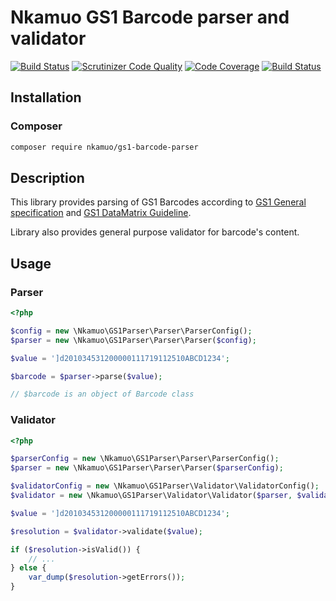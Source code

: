 Nkamuo GS1 Barcode parser and validator
=======================================

[![Build Status](https://travis-ci.org/nkamuo/gs1-barcode-parser.svg?branch=master)](https://travis-ci.org/nkamuo/gs1-barcode-parser)
[![Scrutinizer Code Quality](https://scrutinizer-ci.com/g/nkamuo/gs1-barcode-parser/badges/quality-score.png?b=master)](https://scrutinizer-ci.com/g/nkamuo/gs1-barcode-parser/?branch=master)
[![Code Coverage](https://scrutinizer-ci.com/g/nkamuo/gs1-barcode-parser/badges/coverage.png?b=master)](https://scrutinizer-ci.com/g/nkamuo/gs1-barcode-parser/?branch=master)
[![Build Status](https://scrutinizer-ci.com/g/nkamuo/gs1-barcode-parser/badges/build.png?b=master)](https://scrutinizer-ci.com/g/nkamuo/gs1-barcode-parser/build-status/master)


## Installation

### Composer

```sh
composer require nkamuo/gs1-barcode-parser
```

## Description

This library provides parsing of GS1 Barcodes according to 
[GS1 General specification](https://www.gs1.org/sites/default/files/docs/barcodes/GS1_General_Specifications.pdf)
and [GS1 DataMatrix Guideline](https://www.gs1.org/docs/barcodes/GS1_DataMatrix_Guideline.pdf).

Library also provides general purpose validator for barcode's content.

## Usage

### Parser
```php
<?php

$config = new \Nkamuo\GS1Parser\Parser\ParserConfig();
$parser = new \Nkamuo\GS1Parser\Parser\Parser($config);

$value = ']d201034531200000111719112510ABCD1234';

$barcode = $parser->parse($value);

// $barcode is an object of Barcode class
```

### Validator
```php
<?php

$parserConfig = new \Nkamuo\GS1Parser\Parser\ParserConfig();
$parser = new \Nkamuo\GS1Parser\Parser\Parser($parserConfig);

$validatorConfig = new \Nkamuo\GS1Parser\Validator\ValidatorConfig();
$validator = new \Nkamuo\GS1Parser\Validator\Validator($parser, $validatorConfig);

$value = ']d201034531200000111719112510ABCD1234';

$resolution = $validator->validate($value);

if ($resolution->isValid()) {
    // ...
} else {
    var_dump($resolution->getErrors());
}

```